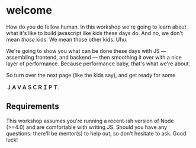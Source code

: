 # welcome

How do you do fellow human. In this workshop we're going to learn about what
it's like to build javascript like kids these days do. And no, we don't mean
_those_ kids. We mean those other kids. Uhu.

We're going to show you what can be done these days with JS — assembling
frontend, and backend — then smoothing it over with a nice layer of
performance. Because performance baby, that's what we're about.

So turn over the next page (like the kids say), and get ready for some

__ＪＡＶＡＳＣＲＩＰＴ__.

## Requirements
This workshop assumes you're running a recent-ish version of Node (>=4.0) and
are comfortable with writing JS. Should you have any questions: there'll be
mentor(s) to help out, so don't hesitate to ask. Good luck!
